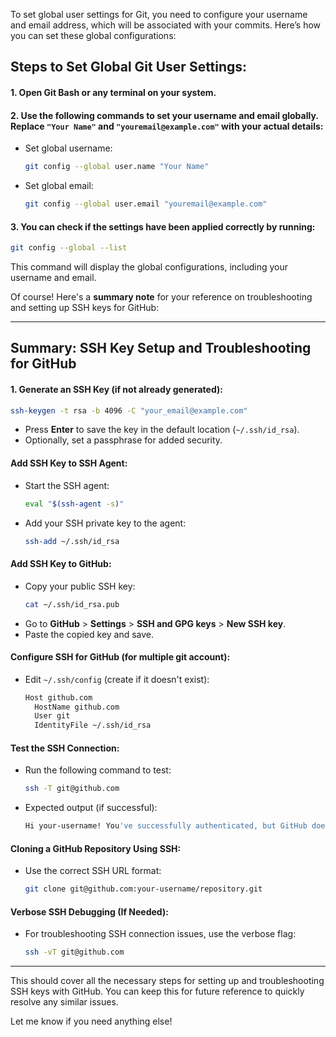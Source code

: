 To set global user settings for Git, you need to configure your username and email address, which will be associated with your commits. Here’s how you can set these global configurations:

## Steps to Set Global Git User Settings:

#### 1. **Open Git Bash** or any terminal on your system.

#### 2. Use the following commands to set your username and email globally. Replace `"Your Name"` and `"youremail@example.com"` with your actual details:

- Set global username:

  ```bash
  git config --global user.name "Your Name"
  ```

- Set global email:
  ```bash
  git config --global user.email "youremail@example.com"
  ```

#### 3. You can check if the settings have been applied correctly by running:

```bash
git config --global --list
```

This command will display the global configurations, including your username and email.

Of course! Here's a **summary note** for your reference on troubleshooting and setting up SSH keys for GitHub:

---

## **Summary: SSH Key Setup and Troubleshooting for GitHub**

#### 1. **Generate an SSH Key (if not already generated):**

```bash
ssh-keygen -t rsa -b 4096 -C "your_email@example.com"
```

- Press **Enter** to save the key in the default location (`~/.ssh/id_rsa`).
- Optionally, set a passphrase for added security.

#### **Add SSH Key to SSH Agent:**

- Start the SSH agent:
  ```bash
  eval "$(ssh-agent -s)"
  ```
- Add your SSH private key to the agent:
  ```bash
  ssh-add ~/.ssh/id_rsa
  ```

#### **Add SSH Key to GitHub:**

- Copy your public SSH key:
  ```bash
  cat ~/.ssh/id_rsa.pub
  ```
- Go to **GitHub** > **Settings** > **SSH and GPG keys** > **New SSH key**.
- Paste the copied key and save.

#### **Configure SSH for GitHub (for multiple git account):**

- Edit `~/.ssh/config` (create if it doesn't exist):
  ```bash
  Host github.com
    HostName github.com
    User git
    IdentityFile ~/.ssh/id_rsa
  ```

#### **Test the SSH Connection:**

- Run the following command to test:
  ```bash
  ssh -T git@github.com
  ```
- Expected output (if successful):
  ```bash
  Hi your-username! You've successfully authenticated, but GitHub does not provide shell access.
  ```

#### **Cloning a GitHub Repository Using SSH:**

- Use the correct SSH URL format:
  ```bash
  git clone git@github.com:your-username/repository.git
  ```

#### **Verbose SSH Debugging (If Needed):**

- For troubleshooting SSH connection issues, use the verbose flag:
  ```bash
  ssh -vT git@github.com
  ```

---

This should cover all the necessary steps for setting up and troubleshooting SSH keys with GitHub. You can keep this for future reference to quickly resolve any similar issues.

Let me know if you need anything else!
